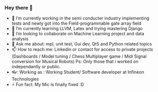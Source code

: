 ### Hey there  👋


- 🔭 I’m currently working in the semi conducter industry implementing tests and newly got into the Field-programmable gate array field
- 🌱 I’m currently learning LLVM, Latex and trying mastering Django
- 👯 I’m looking to collaborate on Machine Learning project and data analysis
- 💬 Ask me about: mpl, unit test, Gui dev, Qt5 and Python related topics  
- 📫 How to reach me: Linkedin or contact for access to private projects 
                       (Dashboards / Model tuning / Chess Multiplayer game / Midi Signal conversion for Musical Robots)
                       Ps: Only those that i worked on independantly or public.
- 👓: Working as : Working Student/ Software developer at Infineon Technologies
- ⚡ Fun fact: My Mic is finally fixed :D 

